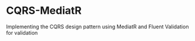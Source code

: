 # CQRS-MediatR
Implementing the CQRS design pattern using MediatR and Fluent Validation for validation
